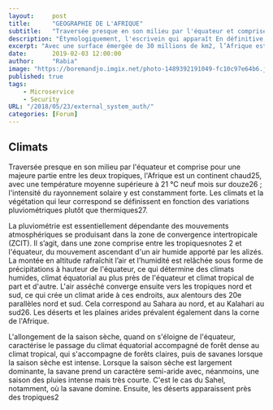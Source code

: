```yaml
---
layout:     post
title:      "GEOGRAPHIE DE L'AFRIQUE"
subtitle:   "Traversée presque en son milieu par l'équateur et comprise pour..."
description: "Étymologiquement, l'escrivein qui apparaît En définitive, quels que soient les choix esthétiques de chaque auteur de ce recueil, le démon de la haine y est toujours nommé, seul moyen de l’exorciser. Muzirankoni, l’imbattable du Rwandais Augustin Gasake se termine par cette jolie invite, sans doute rituelle : « Je remets le conte là où je l’ai détaché, qui veut le perpétuer le prend. Et s’il est un endroit du monde où cela mérite d’être inlassablement rappelé…"
excerpt: "Avec une surface émergée de 30 millions de km2, l’Afrique est le troisième continentnotes 1 par sa superficie ; cela représente 6 % de la surface terrestre et 20 % de la surface des terres émergées21. "
date:       2019-02-03 12:00:00
author:     "Rabia"
image: "https://boremandjo.imgix.net/photo-1489392191049-fc10c97e64b6.jpg"
published: true 
tags:
    - Microservice
    - Security
URL: "/2018/05/23/external_system_auth/"
categories: [Forum]    
---
```


## Climats
Traversée presque en son milieu par l'équateur et comprise pour une majeure partie entre les deux tropiques, l'Afrique est un continent chaud25, avec une température moyenne supérieure à 21 °C neuf mois sur douze26 ; l'intensité du rayonnement solaire y est constamment forte. Les climats et la végétation qui leur correspond se définissent en fonction des variations pluviométriques plutôt que thermiques27.

La pluviométrie est essentiellement dépendante des mouvements atmosphériques se produisant dans la zone de convergence intertropicale (ZCIT). Il s’agit, dans une zone comprise entre les tropiquesnotes 2 et l'équateur, du mouvement ascendant d'un air humide apporté par les alizés. La montée en altitude rafraîchit l’air et l’humidité est relâchée sous forme de précipitations à hauteur de l'équateur, ce qui détermine des climats humides, climat équatorial au plus près de l'équateur et climat tropical de part et d'autre. L'air asséché converge ensuite vers les tropiques nord et sud, ce qui crée un climat aride à ces endroits, aux alentours des 20e parallèles nord et sud. Cela correspond au Sahara au nord, et au Kalahari au sud26. Les déserts et les plaines arides prévalent également dans la corne de l'Afrique.

L'allongement de la saison sèche, quand on s'éloigne de l'équateur, caractérise le passage du climat équatorial accompagné de forêt dense au climat tropical, qui s'accompagne de forêts claires, puis de savanes lorsque la saison sèche est intense. Lorsque la saison sèche est largement dominante, la savane prend un caractère semi-aride avec, néanmoins, une saison des pluies intense mais très courte. C'est le cas du Sahel, notamment, où la savane domine. Ensuite, les déserts apparaissent près des tropiques2